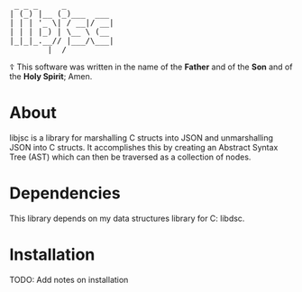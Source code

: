 <pre>
 _ _ _     _
| (_) |__ (_)___  ___
| | | '_ \| / __|/ __|
| | | |_) | \__ \ (__
|_|_|_.__// |___/\___|
        |__/
</pre>

☦️ This software was written in the name of the __Father__ and of the __Son__ and of the __Holy Spirit__; Amen.

About
===
libjsc is a library for marshalling C structs into JSON and unmarshalling JSON into C structs. It accomplishes
this by creating an Abstract Syntax Tree (AST) which can then be traversed as a collection of nodes.

Dependencies
===
This library depends on my data structures library for C: libdsc.

Installation
===
TODO: Add notes on installation
